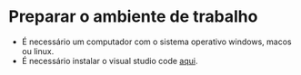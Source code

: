 # Preparar o ambiente de trabalho
- É necessário um computador com o sistema operativo windows, macos ou linux.
- É necessário instalar o visual studio code [aqui](https://code.visualstudio.com).
